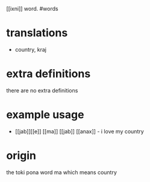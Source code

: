 [[ixni]] word.
#words
# translations
- country, kraj
# extra definitions
there are no extra definitions
# example usage
- [[jab]][[e]] [[ma]] [[jab]] [[anax]] - i love my country
# origin
the toki pona word ma which means country